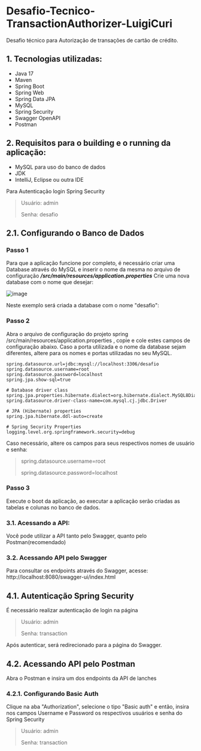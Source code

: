 # Desafio-Tecnico-TransactionAuthorizer-LuigiCuri
Desafio técnico para Autorização de transações de cartão de crédito.


## 1. Tecnologias utilizadas:
- Java 17
- Maven
- Spring Boot
- Spring Web
- Spring Data JPA
- MySQL
- Spring Security
- Swagger OpenAPI
- Postman

## 2. Requisitos para o building e o running da aplicação:
- MySQL para uso do banco de dados
- JDK
- IntelliJ, Eclipse ou outra IDE

Para Autenticação login Spring Security
> Usuário: admin
> 
> Senha: desafio

## 2.1. Configurando o Banco de Dados

### Passo 1
Para que a aplicação funcione por completo, é necessário criar uma Database através do MySQL e inserir o nome da mesma no arquivo de configuração ***/src/main/resources/application.properties***
Crie uma nova database com o nome que desejar:

![image](https://github.com/user-attachments/assets/f04cf66d-866c-4418-8a2a-1b12ec01e91f)


Neste exemplo será criada a database com o nome "desafio":

### Passo 2
Abra o arquivo de configuração do projeto spring /src/main/resources/application.properties , copie e cole estes campos de configuração abaixo. Caso a porta utilizada e o nome da database sejam diferentes, altere para os nomes e portas utilizadas no seu MySQL.

``` 
spring.datasource.url=jdbc:mysql://localhost:3306/desafio
spring.datasource.username=root
spring.datasource.password=localhost
spring.jpa.show-sql=true

# Database driver class
spring.jpa.properties.hibernate.dialect=org.hibernate.dialect.MySQL8Dialect
spring.datasource.driver-class-name=com.mysql.cj.jdbc.Driver

# JPA (Hibernate) properties
spring.jpa.hibernate.ddl-auto=create

# Spring Security Properties
logging.level.org.springframework.security=debug 
```
Caso necessário, altere os campos para seus respectivos nomes de usuário e senha:
>spring.datasource.username=root
>
>spring.datasource.password=localhost
>
### Passo 3
Execute o boot da aplicação, ao executar a aplicação serão criadas as tabelas e colunas no banco de dados.

### 3.1. Acessando a API:

Você pode utilizar a API tanto pelo Swagger, quanto pelo Postman(recomendado)

### 3.2. Acessando API pelo Swagger
Para consultar os endpoints através do Swagger, acesse: http://localhost:8080/swagger-ui/index.html

## 4.1. Autenticação Spring Security
É necessário realizar autenticação de login na página
> Usuário: admin
> 
> Senha: transaction


Após autenticar, será redirecionado para a página do Swagger.


## 4.2. Acessando API pelo Postman
Abra o Postman e insira um dos endpoints da API de lanches
### 4.2.1. Configurando Basic Auth
Clique na aba "Authorization", selecione o tipo "Basic auth" e então, insira nos campos Username e Password os respectivos usuários e senha do Spring Security

> Usuário: admin
> 
> Senha: transaction


